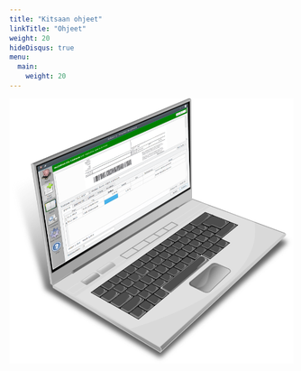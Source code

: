 ```yaml
---
title: "Kitsaan ohjeet"
linkTitle: "Ohjeet"
weight: 20
hideDisqus: true
menu:
  main:
    weight: 20
---
```


![Läppäri](/img/fi/kannettava.png)
